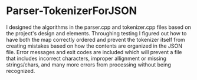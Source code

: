 # Parser-TokenizerForJSON
I designed the algorithms in the parser.cpp and tokenizer.cpp files based on the project's design and elements.
Throughing testing I figured out how to have both the map correctly ordered and prevent the tokenizer itself from 
creating mistakes based on how the contents are organized in the JSON file. Error messages and
exit codes are included which will prevent a file that includes incorrect characters, improper
allignment or missing strings/chars, and many more errors from processing without being recognized.
